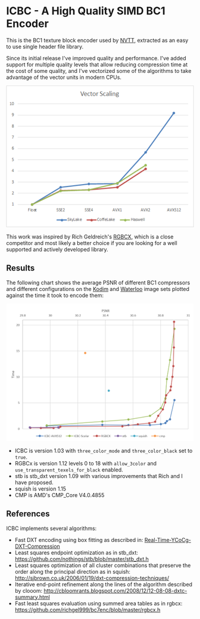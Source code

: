 # ICBC - A High Quality SIMD BC1 Encoder
This is the BC1 texture block encoder used by [NVTT](https://github.com/castano/nvidia-texture-tools), extracted as an easy to use single header file library.

Since its initial release I've improved quality and performance. I've added support for multiple quality levels that allow reducing compression time at the cost of some quality, and I've vectorized some of the algorithms to take advantage of the vector units in modern CPUs.

<img src="doc/vector-scaling.png" alt="vector-scaling" title="Vector Scaling."  />

This work was inspired by Rich Geldreich's [RGBCX](https://github.com/richgel999/bc7enc/blob/master/rgbcx.h), which is a close competitor and most likely a better choice if you are looking for a well supported and actively developed library.

## Results

The following chart shows the average PSNR of different BC1 compressors and different configurations on the [Kodim](http://r0k.us/graphics/kodak/) and [Waterloo](http://links.uwaterloo.ca/Repository.html) image sets plotted against the time it took to encode them:

<img src="doc/kodim-chart.png" alt="kodim-chart" title="PSNR vs Time on Kodim+Waterloo image sets."  />

- ICBC is version 1.03 with `three_color_mode` and `three_color_black` set to `true`.
- RGBCx is version 1.12 levels 0 to 18 with `allow_3color` and `use_transparent_texels_for_black` enabled.
- stb is stb_dxt version 1.09 with various improvements that Rich and I have proposed.
- squish is version 1.15
- CMP is AMD's CMP_Core V4.0.4855


## References

ICBC implements several algorithms: 

- Fast DXT encoding using box fitting as described in: [Real-Time-YCoCg-DXT-Compression](https://developer.download.nvidia.com/whitepapers/2007/Real-Time-YCoCg-DXT-Compression/Real-Time%20YCoCg-DXT%20Compression.pdf)
- Least squares endpoint optimization as in stb_dxt: https://github.com/nothings/stb/blob/master/stb_dxt.h
- Least squares optimization of all cluster combinations that preserve the order along the principal direction as in squish: http://sjbrown.co.uk/2006/01/19/dxt-compression-techniques/
- Iterative end-point refinement along the lines of the algorithm described by clooom: http://cbloomrants.blogspot.com/2008/12/12-08-08-dxtc-summary.html
- Fast least squares evaluation using summed area tables as in rgbcx: https://github.com/richgel999/bc7enc/blob/master/rgbcx.h

